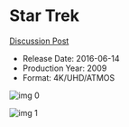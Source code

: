 # Star Trek

[Discussion Post](https://www.avsforum.com/threads/bass-eq-for-filtered-movies.2995212/post-56865356)

* Release Date: 2016-06-14
* Production Year: 2009
* Format: 4K/UHD/ATMOS

![img 0](https://i.imgur.com/UTC4yQs.jpg)

![img 1](https://i.imgur.com/vsyoYA8.png)

